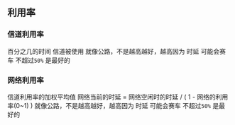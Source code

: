 ##  利用率 
###   信道利用率 
百分之几的时间 信道被使用
就像公路，不是越高越好，越高因为 时延 可能会赛车
不超过`50%` 是最好的


###   网络利用率 
信道利用率的加权平均值
网络当前的时延 = 网络空闲时的时延 / ( 1 - 网络的利用率(0~1) )
就像公路，不是越高越好，越高因为 时延 可能会赛车
不超过`50%` 是最好的
